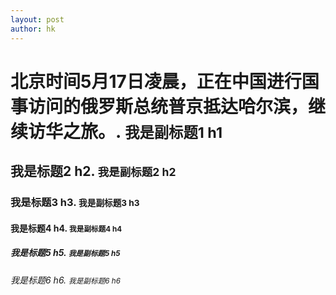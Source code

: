 ```yaml
---
layout: post
author: hk
---
```


<h1>北京时间5月17日凌晨，正在中国进行国事访问的俄罗斯总统普京抵达哈尔滨，继续访华之旅。. <small>我是副标题1 h1</small></h1>
<h2>我是标题2 h2. <small>我是副标题2 h2</small></h2>
<h3>我是标题3 h3. <small>我是副标题3 h3</small></h3>
<h4>我是标题4 h4. <small>我是副标题4 h4</small></h4>
<h5>我是标题5 h5. <small>我是副标题5 h5</small></h5>
<h6>我是标题6 h6. <small>我是副标题6 h6</small></h6>